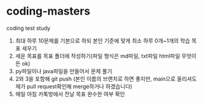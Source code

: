 # coding-masters
coding test study
1) 최대 하루 10문제를 기본으로 하되 본인 기준에 맞게 최소 하루 0개~1개의 학습 목표 세우기
2) 세운 목표를 목표 폴더에 작성하기(파일 형식은 md파일, txt파일 html파일 무엇이든 ok)
3) py파일이나 java파일을 만들어서 문제 풀기
4) 2와 3을 포함해 git push (본인 이름의 브랜치로 하면 좋지만, main으로 올리셔도 제가 pull request확인해 merge하거나 하겠습니다)
5) 매일 아침 카톡방에서 전날 목표 완수한 여부 확인 
